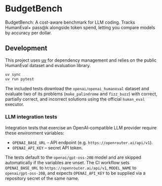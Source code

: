 # BudgetBench

BudgetBench: A cost-aware benchmark for LLM coding. Tracks HumanEval+ pass@k alongside token spend, letting you compare models by accuracy per dollar.

## Development

This project uses [uv](https://github.com/astral-sh/uv) for dependency management and relies on the public HumanEval dataset and evaluation library.

```bash
uv sync
uv run pytest
```

The included tests download the ``openai/openai_humaneval`` dataset and evaluate two of its problems (``make_palindrome`` and ``fizz_buzz``) with correct, partially correct, and incorrect solutions using the official ``human_eval`` executor.

### LLM integration tests

Integration tests that exercise an OpenAI-compatible LLM provider require these environment variables:

* `OPENAI_BASE_URL` – API endpoint (e.g. `https://openrouter.ai/api/v1`).
* `OPENAI_API_KEY` – secret API token.

The tests default to the `openai/gpt-oss-20B` model and are skipped automatically if the variables are unset.
The CI workflow sets `OPENAI_BASE_URL` to `https://openrouter.ai/api/v1`, `MODEL_NAME` to `openai/gpt-oss-20B`, and expects `OPENAI_API_KEY` to be supplied via a repository secret of the same name.
